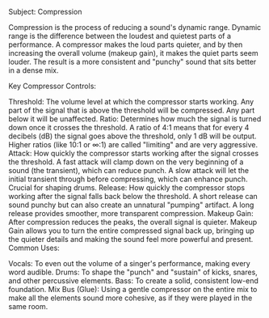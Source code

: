 Subject: Compression

Compression is the process of reducing a sound's dynamic range. Dynamic range is the difference between the loudest and quietest parts of a performance. A compressor makes the loud parts quieter, and by then increasing the overall volume (makeup gain), it makes the quiet parts seem louder. The result is a more consistent and "punchy" sound that sits better in a dense mix.

Key Compressor Controls:

Threshold: The volume level at which the compressor starts working. Any part of the signal that is above the threshold will be compressed. Any part below it will be unaffected.
Ratio: Determines how much the signal is turned down once it crosses the threshold. A ratio of 4:1 means that for every 4 decibels (dB) the signal goes above the threshold, only 1 dB will be output. Higher ratios (like 10:1 or ∞:1) are called "limiting" and are very aggressive.
Attack: How quickly the compressor starts working after the signal crosses the threshold. A fast attack will clamp down on the very beginning of a sound (the transient), which can reduce punch. A slow attack will let the initial transient through before compressing, which can enhance punch. Crucial for shaping drums.
Release: How quickly the compressor stops working after the signal falls back below the threshold. A short release can sound punchy but can also create an unnatural "pumping" artifact. A long release provides smoother, more transparent compression.
Makeup Gain: After compression reduces the peaks, the overall signal is quieter. Makeup Gain allows you to turn the entire compressed signal back up, bringing up the quieter details and making the sound feel more powerful and present.
Common Uses:

Vocals: To even out the volume of a singer's performance, making every word audible.
Drums: To shape the "punch" and "sustain" of kicks, snares, and other percussive elements.
Bass: To create a solid, consistent low-end foundation.
Mix Bus (Glue): Using a gentle compressor on the entire mix to make all the elements sound more cohesive, as if they were played in the same room.
